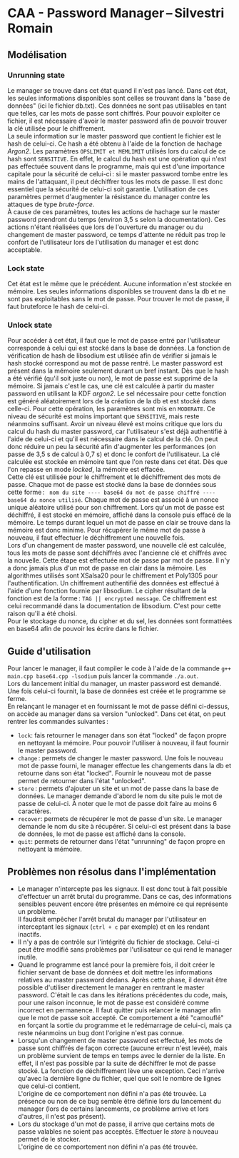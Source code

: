 <div style="text-align : justify">

# CAA - Password Manager – Silvestri Romain

## Modélisation

### Unrunning state
Le manager se trouve dans cet état quand il n'est pas lancé. Dans cet état, les seules informations disponibles sont celles se trouvant dans la "base de données" (ici le fichier db.txt). Ces données ne sont pas utilisables en tant que telles, car les mots de passe sont chiffrés. Pour pouvoir exploiter ce fichier, il est nécessaire d'avoir le master password afin de pouvoir trouver la clé utilisée pour le chiffrement.  
La seule information sur le master password que contient le fichier est le hash de celui-ci. Ce hash a été obtenu à l'aide de la fonction de hachage *Argon2*. Les paramètres ```OPSLIMIT et MEMLIMIT``` utilisés lors du calcul de ce hash sont ```SENSITIVE```. En effet, le calcul du hash est une opération qui n'est pas effectuée souvent dans le programme, mais qui est d'une importance capitale pour la sécurité de celui-ci : si le master password tombe entre les mains de l'attaquant, il peut déchiffrer tous les mots de passe. Il est donc essentiel que la sécurité de celui-ci soit garantie. L'utilisation de ces paramètres permet d'augmenter la résistance du manager contre les attaques de type *brute-force*.  
À cause de ces paramètres, toutes les actions de hachage sur le master password prendront du temps (environ 3,5 s selon la documentation). Ces actions n'étant réalisées que lors de l'ouverture du manager ou du changement de master password, ce temps d'attente ne réduit pas trop le confort de l'utilisateur lors de l'utilisation du manager et est donc acceptable.

### Lock state
Cet état est le même que le précédent. Aucune information n'est stockée en mémoire. Les seules informations disponibles se trouvent dans la db et ne sont pas exploitables sans le mot de passe. Pour trouver le mot de passe, il faut bruteforce le hash de celui-ci.

### Unlock state
Pour accéder à cet état, il faut que le mot de passe entré par l'utilisateur corresponde à celui qui est stocké dans la base de données. La fonction de vérification de hash de libsodium est utilisée afin de vérifier si jamais le hash stocké correspond au mot de passe rentré. Le master password est présent dans la mémoire seulement durant un bref instant. Dès que le hash a été vérifié (qu'il soit juste ou non), le mot de passe est supprimé de la mémoire. 
Si jamais c'est le cas, une clé est calculée à partir du master password en utilisant la KDF *argon2*. Le sel nécessaire pour cette fonction est généré aléatoirement lors de la création de la db et est stocké dans celle-ci. Pour cette opération, les paramètres sont mis en ```MODERATE```. Ce niveau de sécurité est moins important que ```SENSITIVE```, mais reste néanmoins suffisant. Avoir un niveau élevé est moins critique que lors du calcul du hash du master password, car l'utilisateur s'est déjà authentifié à l'aide de celui-ci et qu'il est nécessaire dans le calcul de la clé. On peut donc réduire un peu la sécurité afin d'augmenter les performances (on passe de 3,5 s de calcul à 0,7 s) et donc le confort de l'utilisateur. La clé calculée est stockée en mémoire tant que l'on reste dans cet état. Dès que l'on repasse en mode *locked*, la mémoire est effacée.  
Cette clé est utilisée pour le chiffrement et le déchiffrement des mots de passe. Chaque mot de passe est stocké dans la base de données sous cette forme : ``` nom du site ---- base64 du mot de passe chiffré ---- base64 du nonce utilisé```. Chaque mot de passe est associé à un nonce unique aléatoire utilisé pour son chiffrement. Lors qu'un mot de passe est déchiffré, il est stocké en mémoire, affiché dans la console puis effacé de la mémoire. Le temps durant lequel un mot de passe en clair se trouve dans la mémoire est donc minime. Pour récupérer le même mot de passe à nouveau, il faut effectuer le déchiffrement une nouvelle fois.  
Lors d'un changement de master password, une nouvelle clé est calculée, tous les mots de passe sont déchiffrés avec l'ancienne clé et chiffrés avec la nouvelle. Cette étape est effectuée mot de passe par mot de passe. Il n'y a donc jamais plus d'un mot de passe en clair dans la mémoire. 
Les algorithmes utilisés sont XSalsa20 pour le chiffrement et Poly1305 pour l'authentification. Un chiffrement authentifié des données est effectué à l'aide d'une fonction fournie par libsodium. Le cipher résultant de la fonction est de la forme : ```TAG || encrypted message```. Ce chiffrement est celui recommandé dans la documentation de libsodium. C'est pour cette raison qu'il a été choisi.  
Pour le stockage du nonce, du cipher et du sel, les données sont formattées en base64 afin de pouvoir les écrire dans le fichier.

## Guide d'utilisation
Pour lancer le manager, il faut compiler le code à l'aide de la commande ```g++ main.cpp base64.cpp -lsodium``` puis lancer la commande ```./a.out```.  
Lors du lancement initial du manager, un master password est demandé. Une fois celui-ci fournit, la base de données est créée et le programme se ferme.  
En relançant le manager et en fournissant le mot de passe défini ci-dessus, on accède au manager dans sa version "unlocked". Dans cet état, on peut rentrer les commandes suivantes :
- ```lock```: fais retourner le manager dans son état "locked" de façon propre en nettoyant la mémoire. Pour pouvoir l'utiliser à nouveau, il faut fournir le master password.
- ```change``` : permets de changer le master password. Une fois le nouveau mot de passe fourni, le manager effectue les changements dans la db et retourne dans son état "locked". Fournir le nouveau mot de passe permet de retourner dans l'état "unlocked".
- ```store``` : permets d'ajouter un site et un mot de passe dans la base de données. Le manager demande d'abord le nom du site puis le mot de passe de celui-ci. À noter que le mot de passe doit faire au moins 6 caractères.
- ```recover```: permets de récupérer le mot de passe d'un site. Le manager demande le nom du site à récupérer. Si celui-ci est présent dans la base de données, le mot de passe est affiché dans la console.
- ```quit```: permets de retourner dans l'état "unrunning" de façon propre en nettoyant la mémoire.

## Problèmes non résolus dans l'implémentation

- Le manager n'intercepte pas les signaux. Il est donc tout à fait possible d'effectuer un arrêt brutal du programme. Dans ce cas, des informations sensibles peuvent encore être présentes en mémoire ce qui représente un problème.  
Il faudrait empêcher l'arrêt brutal du manager par l'utilisateur en interceptant les signaux (```ctrl + c``` par exemple) et en les rendant inactifs.
- Il n'y a pas de contrôle sur l'intégrité du fichier de stockage. Celui-ci peut être modifié sans problèmes par l'utilisateur ce qui rend le manager inutile.
- Quand le programme est lancé pour la première fois, il doit créer le fichier servant de base de données et doit mettre les informations relatives au master password dedans. Après cette phase, il devrait être possible d'utiliser directement le manager en rentrant le master password. C'était le cas dans les itérations précédentes du code, mais, pour une raison inconnue, le mot de passe est considéré comme incorrect en permanence. Il faut quitter puis relancer le manager afin que le mot de passe soit accepté. 
Ce comportement a été "camouflé" en forçant la sortie du programme et le redémarrage de celui-ci, mais ça reste néanmoins un bug dont l'origine n'est pas connue.
- Lorsqu'un changement de master password est effectué, les mots de passe sont chiffrés de façon correcte (aucune erreur n'est levée), mais un problème survient de temps en temps avec le dernier de la liste. En effet, il n'est pas possible par la suite de déchiffrer le mot de passe stocké. La fonction de déchiffrement lève une exception. Ceci n'arrive qu'avec la dernière ligne du fichier, quel que soit le nombre de lignes que celui-ci contient.  
L'origine de ce comportement non défini n'a pas été trouvée. La présence ou non de ce bug semble être définie lors du lancement du manager (lors de certains lancements, ce problème arrive et lors d'autres, il n'est pas présent).
- Lors du stockage d'un mot de passe, il arrive que certains mots de passe valables ne soient pas acceptés. Effectuer le *store* à nouveau permet de le stocker.  
L'origine de ce comportement non défini n'a pas été trouvée.

</div>